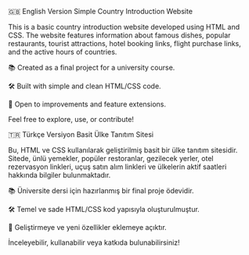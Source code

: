 🇬🇧 English Version
Simple Country Introduction Website

This is a basic country introduction website developed using HTML and CSS. The website features information about famous dishes, popular restaurants, tourist attractions, hotel booking links, flight purchase links, and the active hours of countries.

📚 Created as a final project for a university course.

🛠️ Built with simple and clean HTML/CSS code.

🚀 Open to improvements and feature extensions.

Feel free to explore, use, or contribute!

🇹🇷 Türkçe Versiyon
Basit Ülke Tanıtım Sitesi

Bu, HTML ve CSS kullanılarak geliştirilmiş basit bir ülke tanıtım sitesidir. Sitede, ünlü yemekler, popüler restoranlar, gezilecek yerler, otel rezervasyon linkleri, uçuş satın alım linkleri ve ülkelerin aktif saatleri hakkında bilgiler bulunmaktadır.

📚 Üniversite dersi için hazırlanmış bir final proje ödevidir.

🛠️ Temel ve sade HTML/CSS kod yapısıyla oluşturulmuştur.

🚀 Geliştirmeye ve yeni özellikler eklemeye açıktır.

İnceleyebilir, kullanabilir veya katkıda bulunabilirsiniz!